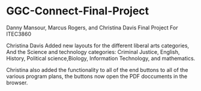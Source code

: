 GGC-Connect-Final-Project
=========================

Danny Mansour, Marcus Rogers, and Christina Davis Final Project For ITEC3860

Christina Davis Added new layouts for the different liberal arts categories, And the Science and technology categories:
	Criminal Justice, English, History, Political science,Biology, Information Technology, and mathematics.

Christina also added the functionality to all of the end buttons to all of the various program plans, the buttons now open  the PDF doccuments in the browser.
